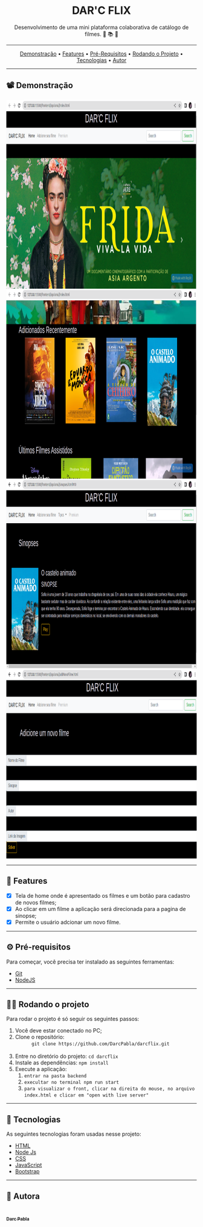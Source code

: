
<h1 align="center">DAR'C FLIX</h1>

<p align="center">
Desenvolvimento de uma mini plataforma colaborativa de catálogo de filmes. 📖 📚 📱
</p>

---

 <p align="center">
  <a href="#demonstracao">Demonstração</a> •
  <a href="#features">Features</a> •
  <a href="#pre-requisitos">Pré-Requisitos</a> •
  <a href="#rodando-projeto">Rodando o Projeto</a> •
  <a href="#tecnologias">Tecnologias</a> •
  <a href="#autor">Autor</a>
</p>

---

<h2 id="demonstracao">📽️ Demonstração</h2>

<p align="center">
  <img src="/home.png" width="800px" height="500px"/>
  <img src="/filmes.png" width="800px" height="500px"/>
  <img src="/sinopse.png" width="800px" height="500px"/>
  <img src="/cadastro.png" width="800px" height="500px"/>
</p>

---

<h2 id="features">🚀 Features</h2>

- [x] Tela de home onde é apresentado os filmes e um botão para cadastro de novos filmes;
- [x] Ao clicar em um filme a aplicação será direcionada para a pagina de sinopse;
- [x] Permite o usuário adcionar um novo filme.

---

<h2 id="pre-requisitos">⚙️ Pré-requisitos</h2>
Para começar, você precisa ter instalado as seguintes ferramentas:

<ul>
  <li><a href="https://git-scm.com">Git</a></li>
  <li><a href="https://nodejs.org/en/">NodeJS</a>
  </li>
</ul>

---

<h2 id="rodando-projeto"> 🧑‍💻 Rodando o projeto</h2>
Para rodar o projeto é só seguir os seguintes passos:

<ol>
  <li>Você deve estar conectado no PC;</li>
  <li>Clone o repositório:
    <code>
      git clone https://github.com/DarcPabla/darcflix.git
    </code>
  </li>
  <li>Entre no diretório do projeto:
    <code>cd darcflix</code>
  </li>
  <li>Instale as dependências:
    <code>npm install</code>
  </li>
  <li>Execute a aplicação:
    <ol>
      <li>
        <code>entrar na pasta backend</code>
      </li>
      <li><code>execultar no terminal npm run start</code></li>
      <li><code>para visualizar o front, clicar na direita do mouse, no arquivo index.html e clicar em "open with live server"</code></li>
    </ol>
  </li>
</ol>

---

<h2 id="tecnologias"> 🤖 Tecnologias</h2>
As seguintes tecnologias foram usadas nesse projeto:

<ul>
  <li><a href="https://developer.mozilla.org/pt-BR/docs/Web/HTML">HTML</a></li>
  <li><a href="https://nodejs.org/en/">Node Js</a></li>
  <li><a href="https://developer.mozilla.org/pt-BR/docs/Web/CSS">CSS</a></li>
  <li><a href="https://developer.mozilla.org/pt-BR/docs/Web/JavaScript">JavaScript</a></li>
  <li><a href="https://getbootstrap.com/">Bootstrap</a></li>
</ul>

---

<h2 id="autor">👨 Autora</h2>

<a href="https://github.com/DarcPabla">
 <img style="border-radius: 50%;" src="https://avatars.githubusercontent.com/u/55287935?s=400&v=4" width="100px;" alt=""/>
 <br />
 <sub><b>Darc Pabla</b></sub>
</a>
 <br/>

